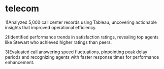 # telecom
1)Analyzed 5,000 call center records using Tableau, uncovering actionable insights that improved operational efficiency.

2)Identified performance trends in satisfaction ratings, revealing top agents like Stewart who achieved  higher ratings than peers.

3)Evaluated call answering speed fluctuations, pinpointing peak delay periods and recognizing agents with faster response times for performance enhancement.
